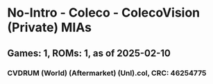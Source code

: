 # No-Intro - Coleco - ColecoVision (Private) MIAs
## Games: 1, ROMs: 1, as of 2025-02-10

### CVDRUM (World) (Aftermarket) (Unl).col, CRC: 46254775
